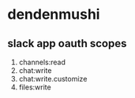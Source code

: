# dendenmushi


## slack app oauth scopes

1. channels:read
2. chat:write
3. chat:write.customize
4. files:write


